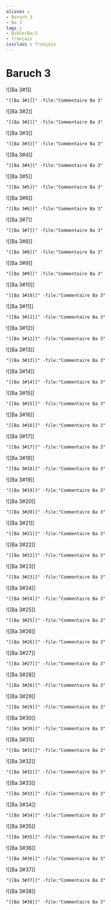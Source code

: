 ```yaml
---
aliases : 
- Baruch 3
- Ba 3
tags : 
- Bible/Ba/3
- français
cssclass : français
---
```


# Baruch 3

![[Ba 3#1]]

```query
"[[Ba 3#1]]" -file:"Commentaire Ba 3"
```

![[Ba 3#2]]

```query
"[[Ba 3#2]]" -file:"Commentaire Ba 3"
```

![[Ba 3#3]]

```query
"[[Ba 3#3]]" -file:"Commentaire Ba 3"
```

![[Ba 3#4]]

```query
"[[Ba 3#4]]" -file:"Commentaire Ba 3"
```

![[Ba 3#5]]

```query
"[[Ba 3#5]]" -file:"Commentaire Ba 3"
```

![[Ba 3#6]]

```query
"[[Ba 3#6]]" -file:"Commentaire Ba 3"
```

![[Ba 3#7]]

```query
"[[Ba 3#7]]" -file:"Commentaire Ba 3"
```

![[Ba 3#8]]

```query
"[[Ba 3#8]]" -file:"Commentaire Ba 3"
```

![[Ba 3#9]]

```query
"[[Ba 3#9]]" -file:"Commentaire Ba 3"
```

![[Ba 3#10]]

```query
"[[Ba 3#10]]" -file:"Commentaire Ba 3"
```

![[Ba 3#11]]

```query
"[[Ba 3#11]]" -file:"Commentaire Ba 3"
```

![[Ba 3#12]]

```query
"[[Ba 3#12]]" -file:"Commentaire Ba 3"
```

![[Ba 3#13]]

```query
"[[Ba 3#13]]" -file:"Commentaire Ba 3"
```

![[Ba 3#14]]

```query
"[[Ba 3#14]]" -file:"Commentaire Ba 3"
```

![[Ba 3#15]]

```query
"[[Ba 3#15]]" -file:"Commentaire Ba 3"
```

![[Ba 3#16]]

```query
"[[Ba 3#16]]" -file:"Commentaire Ba 3"
```

![[Ba 3#17]]

```query
"[[Ba 3#17]]" -file:"Commentaire Ba 3"
```

![[Ba 3#18]]

```query
"[[Ba 3#18]]" -file:"Commentaire Ba 3"
```

![[Ba 3#19]]

```query
"[[Ba 3#19]]" -file:"Commentaire Ba 3"
```

![[Ba 3#20]]

```query
"[[Ba 3#20]]" -file:"Commentaire Ba 3"
```

![[Ba 3#21]]

```query
"[[Ba 3#21]]" -file:"Commentaire Ba 3"
```

![[Ba 3#22]]

```query
"[[Ba 3#22]]" -file:"Commentaire Ba 3"
```

![[Ba 3#23]]

```query
"[[Ba 3#23]]" -file:"Commentaire Ba 3"
```

![[Ba 3#24]]

```query
"[[Ba 3#24]]" -file:"Commentaire Ba 3"
```

![[Ba 3#25]]

```query
"[[Ba 3#25]]" -file:"Commentaire Ba 3"
```

![[Ba 3#26]]

```query
"[[Ba 3#26]]" -file:"Commentaire Ba 3"
```

![[Ba 3#27]]

```query
"[[Ba 3#27]]" -file:"Commentaire Ba 3"
```

![[Ba 3#28]]

```query
"[[Ba 3#28]]" -file:"Commentaire Ba 3"
```

![[Ba 3#29]]

```query
"[[Ba 3#29]]" -file:"Commentaire Ba 3"
```

![[Ba 3#30]]

```query
"[[Ba 3#30]]" -file:"Commentaire Ba 3"
```

![[Ba 3#31]]

```query
"[[Ba 3#31]]" -file:"Commentaire Ba 3"
```

![[Ba 3#32]]

```query
"[[Ba 3#32]]" -file:"Commentaire Ba 3"
```

![[Ba 3#33]]

```query
"[[Ba 3#33]]" -file:"Commentaire Ba 3"
```

![[Ba 3#34]]

```query
"[[Ba 3#34]]" -file:"Commentaire Ba 3"
```

![[Ba 3#35]]

```query
"[[Ba 3#35]]" -file:"Commentaire Ba 3"
```

![[Ba 3#36]]

```query
"[[Ba 3#36]]" -file:"Commentaire Ba 3"
```

![[Ba 3#37]]

```query
"[[Ba 3#37]]" -file:"Commentaire Ba 3"
```

![[Ba 3#38]]

```query
"[[Ba 3#38]]" -file:"Commentaire Ba 3"
```

